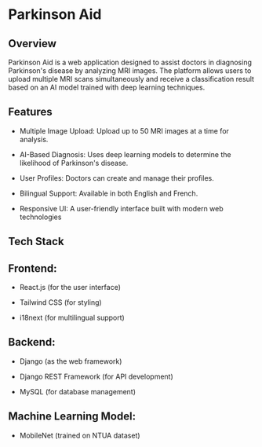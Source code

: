 # Parkinson Aid

## Overview

Parkinson Aid is a web application designed to assist doctors in diagnosing Parkinson's disease by analyzing MRI images. The platform allows users to upload multiple MRI scans simultaneously and receive a classification result based on an AI model trained with deep learning techniques.

## Features

- Multiple Image Upload: Upload up to 50 MRI images at a time for analysis.

- AI-Based Diagnosis: Uses deep learning models to determine the likelihood of Parkinson's disease.

- User Profiles: Doctors can create and manage their profiles.

- Bilingual Support: Available in both English and French.

- Responsive UI: A user-friendly interface built with modern web technologies

## Tech Stack

## Frontend:

- React.js (for the user interface)

- Tailwind CSS (for styling)

- i18next (for multilingual support)

## Backend:

- Django (as the web framework)

- Django REST Framework (for API development)

- MySQL (for database management)

## Machine Learning Model:

- MobileNet (trained on NTUA dataset)
